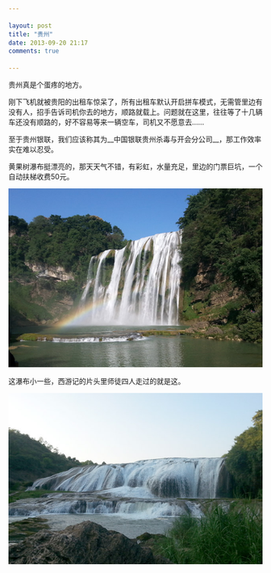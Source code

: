 ```yaml
---

layout: post
title: "贵州"
date: 2013-09-20 21:17
comments: true

---
```

贵州真是个蛋疼的地方。

刚下飞机就被贵阳的出租车惊呆了，所有出租车默认开启拼车模式，无需管里边有没有人，招手告诉司机你去的地方，顺路就载上。问题就在这里，往往等了十几辆车还没有顺路的，好不容易等来一辆空车，司机又不愿意去……

至于贵州银联，我们应该称其为__中国银联贵州杀毒与开会分公司__，那工作效率实在难以忍受。

黄果树瀑布挺漂亮的，那天天气不错，有彩虹，水量充足，里边的门票巨坑，一个自动扶梯收费50元。

![](/media/pic/Guizhou01.jpg)

这瀑布小一些，西游记的片头里师徒四人走过的就是这。

![](/media/pic/Guizhou02.jpg)
